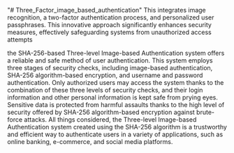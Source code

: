 "# Three_Factor_image_based_authentication" 
This integrates image recognition, a two-factor authentication process, and personalized user
passphrases. This innovative approach significantly enhances security measures, effectively
safeguarding systems from unauthorized access attempts

the SHA-256-based Three-level Image-based Authentication system offers a reliable and safe method of user authentication. This system employs three stages of security checks, including image-based authentication, SHA-256 algorithm-based encryption, and username and password authentication. Only authorized users may access the system thanks to the combination of these three levels of security checks, and their login information and other personal information is kept safe from prying eyes. Sensitive data is protected from harmful assaults thanks to the high level of security offered by SHA-256 algorithm-based encryption against brute-force attacks. All things considered, the Three-level Image-based Authentication system created using the SHA-256 algorithm is a trustworthy and efficient way to authenticate users in a variety of applications, such as online banking, e-commerce, and social media platforms.
